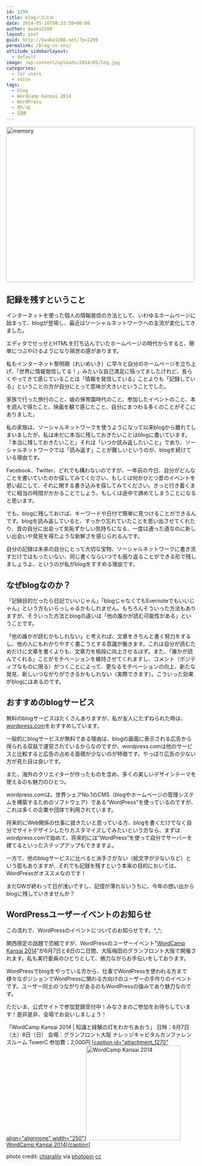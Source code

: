 ```yaml
---
id: 1299
title: blogノススメ
date: 2014-05-16T08:33:58+00:00
author: kwaka1208
layout: post
guid: http://kwaka1208.net/?p=1299
permalink: /blog-vs-sns/
attitude_sidebarlayout:
  - default
image: /wp-content/uploads/2014/05/log.jpg
categories:
  - for users
  - voice
tags:
  - blog
  - WordCamp Kansai 2014
  - WordPress
  - 想い出
  - 記録
---
```

<img src="http://kwaka1208.net/wp-content/uploads/2014/05/log.jpg" alt="memory" width="500" height="411" class="alignnone size-full wp-image-1303" />
<h2>記録を残すということ</h2>
<p>インターネットを使った個人の情報発信の方法として、いわゆるホームページに始まって、blogが登場し、最近はソーシャルネットワークへの主流が変化してきました。</p>
<p>エディタでせっせとHTMLを打ち込んでいたホームページの時代からすると、簡単につぶやけるようになり隔世の感があります。</p>
<p>私もインターネット黎明期（れいめいき）に早々と自分のホームページを立ち上げ、「世界に情報発信してる！」みたいな自己満足に陥ってましたけれど、長らくやってきて感じていることは「情報を発信している」ことよりも「記録している」ということの方が自分にとって意味が大きいということでした。</p>
<p>家族で行った旅行のこと、娘の保育園時代のこと、参加したイベントのこと、本を読んで得たこと、映画を観て感じたこと、自分にまつわる多くのことがそこにありました。</p>
<p>私の家族は、ソーシャルネットワークを使うようになって以来blogから離れてしまいましたが、私は未だに本当に残しておきたいことはblogに書いています。「本当に残しておきたいこと」それは「いつか読み返したいこと」であり、ソーシャルネットワークでは「読み返す」ことが難しいというのが、blogを続けている理由です。</p>
<p>Facebook、Twitter、どれでも構わないのですが、一年前の今日、自分がどんなことを書いていたのか探してみてください、もしくは何かひとつ昔のイベントを思い起こして、それに関する書き込みを探してみてください。きっと行き着くまでに相当の時間がかかることでしょう、もしくは途中で諦めてしまうことになると思います。</p>
<p>でも、blogに残しておけば、キーワードや日付で簡単に見つけることができるんです。blogを読み返していると、すっかり忘れていたことを思い出させてくれたり、昔の自分に出会って気恥ずかしい気持ちになる、一度は通った道なのに新しい出会いや発見を得たような新鮮さを感じられるんです。</p>
<p>自分の記録は未来の自分にとって大切な宝物、ソーシャルネットワークに書き流すだけではもったいない、同じ書くならいつでも振り返ることができる形で残しましょうよ、というのが私がblogをすすめる理由です。</p>
<h2>なぜblogなのか？</h2>
<p>「記録目的だったら日記でいいじゃん」「blogじゃなくてもEvernoteでもいいじゃん」という方もいらっしゃるかもしれません。もちろんそういった方法もありますが、そういった方法とblogの違いは「他の誰かが読む可能性がある」ということです。</p>
<p>「他の誰かが読むかもしれない」と考えれば、文章をきちんと書く努力をするし、他の人にもわかりやすく書こうとする意識が働きます。これは自分が読むためだけに文章を書くよりも、文章力を格段に向上させるはず。また、「誰かが読んでくれる」ことがモチベーションを維持させてくれますし、コメント（ポジティブなものに限る）がつくことによって、更なるモチベーションの向上、新たな発見、新しいつながりができるかもしれない（実際できます）。こういった効果がblogにはあるのです。</p>
<h2>おすすめのblogサービス</h2>
<p>無料のblogサービスはたくさんありますが、私が友人にたずねられた時は、<a href="http://ja.wordpress.com/">wordpress.com</a>をおすすめしています。</p>
<p>一般的にblogサービスが無料である理由は、blogの画面に表示される広告から得られる収益で運営されているからなのですが、wordpress.comは他のサービスと比較すると広告の占める面積が少ないのが特徴です。やっぱり広告の少ない方が見た目は良いです。</p>
<p>また、海外のクリエイターが作ったものを含め、多くの美しいデザインテーマを使えるのも魅力のひとつ。</p>
<p>wordpress.comは、世界シェアNo.1のCMS（blogやホームページの管理システムを構築するためのソフトウェア）である“WordPress"を使っているのですが、これは多くの企業や団体で利用されています。</p>
<p>将来的にWeb関係の仕事に就きたいと思っている方、blogを書くだけでなく自分でサイトデザインしたりカスタマイズしてみたいという方なら、まずはwordpress.comで始めて、将来的には”WordPress”を使って自分でサーバーを建てるといったステップアップもできますよ。</p>
<p>一方で、他のblogサービスに比べると派手さがない（絵文字が少ないなど）という面もありますが…それでも記録を残すという本来の目的においては、WordPressがオススメなのです！</p>
<p>まだGWが終わって日が浅いですし、記憶が薄れないうちに、今年の想い出からblogに残していきませんか？</p>
<h2>WordPressユーザーイベントのお知らせ</h2>
<p>この流れで、WordPressのイベントについてのお知らせです。^_^;</p>
<p>関西限定の話題で恐縮ですが、WordPressのユーザーイベント"<a href="http://2014.kansai.wordcamp.org/">WordCamp Kansai 2014</a>"が6月7日と8日の二日間、大阪梅田のグランフロント大阪で開催されます。私も実行委員のひとりとして、微力ながらお手伝いをしております。</p>
<p>WordPressでblogをやっている方から、仕事でWordPressを使われる方まで様々なポジションでWordPressに関わる方向けのユーザーの手作りのイベントです。ユーザー同士のつながりがあるのもWordPressの強みであり魅力なのです。</p>
<p>ただいま、公式サイトで参加登録受付中！みなさまのご参加をお待ちしています！是非是非、会場でお会いしましょう！</p>
<p>
「WordCamp Kansai 2014 | 知識と経験の灯をわかちあおう」</ br>
日時：6月7日（土）8日（日）</ br>
会場：グランフロント大阪 ナレッジキャピタルカンファレンスルーム TowerC</ br>
参加費：2,000円</ br>
<a href="http://2014.kansai.wordcamp.org/">[caption id="attachment_1270" align="alignnone" width="250"]<img src="http://kwaka1208.net/wp-content/uploads/2014/04/bnr-250x250.gif" alt="WordCamp Kansai 2014" width="250" height="250" class="size-full wp-image-1270" /> WordCamp Kansai 2014[/caption]</a>
</p>
photo credit: <a href="http://www.flickr.com/photos/chiaralily/4653058104/">chiaralily</a> via <a href="http://photopin.com">photopin</a> <a href="http://creativecommons.org/licenses/by-nc/2.0/">cc</a>